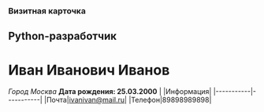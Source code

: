 ### Визитная карточка
## Python-разработчик
# Иван Иванович Иванов
*Город Москва*
**Дата рождения: 25.03.2000**
|           |Информация|
|-----------|-----------|
|Почта|ivanivan@mail.ru|
|Телефон|89898989898|
